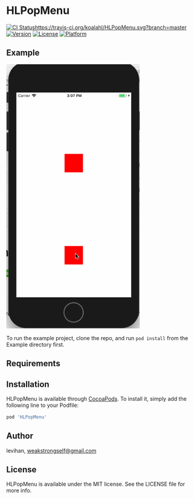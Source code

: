# HLPopMenu

[![CI Status](http://img.shields.io/travis/koalahl/HLPopMenu.svg?style=flat)](https://travis-ci.org/koalahl/HLPopMenu)https://travis-ci.org/koalahl/HLPopMenu.svg?branch=master
[![Version](https://img.shields.io/cocoapods/v/HLPopMenu.svg?style=flat)](http://cocoapods.org/pods/HLPopMenu)
[![License](https://img.shields.io/cocoapods/l/HLPopMenu.svg?style=flat)](http://cocoapods.org/pods/HLPopMenu)
[![Platform](https://img.shields.io/cocoapods/p/HLPopMenu.svg?style=flat)](http://cocoapods.org/pods/HLPopMenu)

## Example

![example](/image/example.gif)

To run the example project, clone the repo, and run `pod install` from the Example directory first.

## Requirements

## Installation

HLPopMenu is available through [CocoaPods](http://cocoapods.org). To install
it, simply add the following line to your Podfile:

```ruby
pod 'HLPopMenu'
```

## Author

levihan, weakstrongself@gmail.com

## License

HLPopMenu is available under the MIT license. See the LICENSE file for more info.
